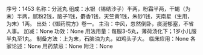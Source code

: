 序号：1453
名称：分涎丸
组成：水银（锡结沙子）半两，粉霜半两，干蝎（为末）半两，腻粉2钱，脑子1钱，麝香1钱，天竺黄1钱，朱砂1钱，天南星（生用，为末）1两。
出处：《御药院方》卷一。
主治：中风，忽然倒卧，痰涎郁塞，不省人事。
加减：None
功效：None
用法用量：每服3-5丸，薄荷汤化下；1岁小儿服半丸至1丸。
制备方法：上为末，石脑油为丸，如鸡头子大。
临床应用：None
各家论述：None
用药禁忌：None
附注：None
